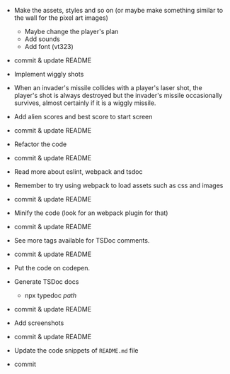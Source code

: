 - Make the assets, styles and so on (or maybe make something similar to the wall for the pixel art images)
  - Maybe change the player's plan
  - Add sounds
  - Add font (vt323)
- commit & update README

- Implement wiggly shots
- When an invader's missile collides with a player's laser shot, the player's shot is always destroyed but the invader's missile occasionally survives, almost certainly if it is a wiggly missile.

- Add alien scores and best score to start screen
- commit & update README

- Refactor the code
- commit & update README

- Read more about eslint, webpack and tsdoc

- Remember to try using webpack to load assets such as css and images
- commit & update README

- Minify the code (look for an webpack plugin for that)
- commit & update README

- See more tags available for TSDoc comments.
- commit & update README

- Put the code on codepen.

- Generate TSDoc docs
  - npx typedoc _path_
- commit & update README

- Add screenshots
- commit & update README

- Update the code snippets of `README.md` file
- commit